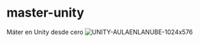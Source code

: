 # master-unity
Máter en Unity desde cero
![UNITY-AULAENLANUBE-1024x576](https://github.com/aulaenlanube/master-unity/assets/15714409/8e8a3843-e403-47f2-949e-e4287ea9686e)
